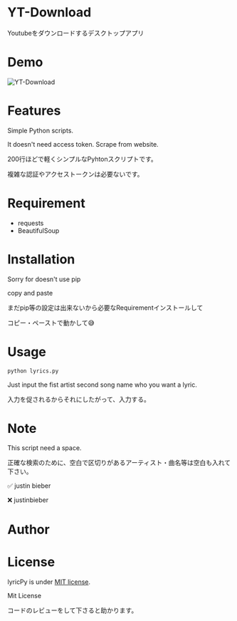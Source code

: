 # YT-Download

Youtubeをダウンロードするデスクトップアプリ

# Demo


![YT-Download](#)


# Features

Simple Python scripts.

It doesn't need access token. Scrape from website.

200行ほどで軽くシンプルなPyhtonスクリプトです。

複雑な認証やアクセストークンは必要ないです。

# Requirement

- requests
- BeautifulSoup

# Installation

Sorry for doesn't use pip

copy and paste

まだpip等の設定は出来ないから必要なRequirementインストールして

コピー・ペーストで動かして😅



# Usage

```bash
python lyrics.py
```

Just input the fist artist second song name who you want a lyric.

入力を促されるからそれにしたがって、入力する。


# Note

This script need a space.

正確な検索のために、空白で区切りがあるアーティスト・曲名等は空白も入れて下さい。

✅   justin bieber

❌   justinbieber


# Author

# License

lyricPy is under [MIT license](https://en.wikipedia.org/wiki/MIT_License).

Mit License

コードのレビューをして下さると助かります。